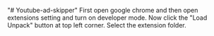 "# Youtube-ad-skipper" 
First open google chrome and then open extensions setting and turn on developer mode.
Now click the "Load Unpack" button at top left corner.
Select the extension folder.
